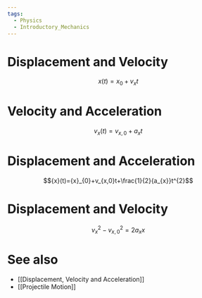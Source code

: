 ```yaml
---
tags:
  - Physics
  - Introductory_Mechanics
---
```

# Displacement and Velocity
$${x}(t)={x}_{0}+v_{x}t$$
# Velocity and Acceleration
$$v_{x}(t)={v_{x,0}}+a_{x} t$$
# Displacement and Acceleration
$${x}(t)={x}_{0}+v_{x,0}t+\frac{1}{2}{a_{x}}t^{2}$$
# Displacement and Velocity
$$v_{x}^{2}-v^{2}_{x,0}=2a_{x}x$$
# See also

- [[Displacement, Velocity and Acceleration]]
- [[Projectile Motion]]